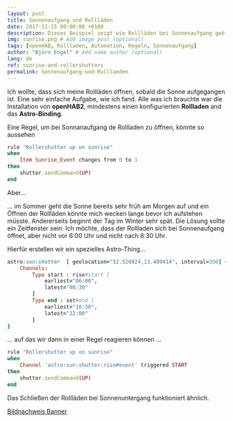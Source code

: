 ```yaml
---
layout: post
title: Sonnenaufgang und Rollläden
date: 2017-11-15 00:00:00 +0100
description: Dieses Beispiel zeigt wie Rollläden bei Sonnenaufgang geöffnet werden können. # Add post description (optional)
img: sunrise.png # Add image post (optional)
tags: [openHAB, Rollladen, Automation, Regeln, Sonnenaufgang]
author: "Björn Engel" # Add name author (optional)
lang: de
ref: sunrise-and-rollershutters
permalink: Sonnenaufgang-und-Rolllaeden
---
```

Ich wollte, dass sich meine Rollläden öffnen, sobald die Sonne aufgegangen ist. Eine sehr einfache Aufgabe, wie ich fand. Alle was ich brauchte war die Installation von **openHAB2**, mindestens einen konfigurierten **Rollladen** and das **Astro-Binding**.

Eine Regel, um bei Sonnanaufgang de Rollladen zu öffnen, könnte so aussehen 

~~~ ruby
rule "Rollershutter up on sunrise"
when 
	Item Sunrise_Event changes from 0 to 1
then
	shutter.sendCommand(UP)
end
~~~

Aber...

... im Sommer geht die Sonne bereits sehr früh am Morgen auf und ein Öffnen der Rollläden könnte mich wecken lange bevor ich aufstehen müsste. Andererseits beginnt der Tag im Winter sehr spät. Die Lösung sollte ein Zeitfenster sein: Ich möchte, dass der Rollladen sich bei Sonnenaufgang öffnet, aber nicht vor 6:00 Uhr und nicht nach 8:30 Uhr.

Hierfür erstellen wir ein spezielles Astro-Thing...
  
~~~ ruby
astro:sun:shutter  [ geolocation="52.520824,13.409414", interval=300] {
    Channels:
        Type start : rise#start [
            earliest="06:00",
            latest="08:30"
        ]
        Type end : set#end [
            earliest="16:30",
            latest="22:00"
        ]
}
~~~

... auf das wir dann in einer Regel reagieren können ...

~~~ ruby
rule "Rollershutter up on sunrise"
when
	Channel 'astro:sun:shutter:rise#event' triggered START
then
	shutter.sendCommand(UP)
end
~~~

Das Schließen der Rollläden bei Sonnenuntergang funktioniert ähnlich. 

[Bildnachweis Banner][piccredit]

[download-shutters]: http:github.com
[piccredit]: https://pixabay.com/de/sonnenaufgang-see-wasser-182302/
